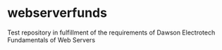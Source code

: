# webserverfunds
Test repository in fulfillment of the requirements of Dawson Electrotech Fundamentals of Web Servers
